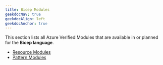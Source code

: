 ```yaml
---
title: Bicep Modules
geekdocNav: true
geekdocAlign: left
geekdocAnchor: true
---
```


This section lists all Azure Verified Modules that are available in or planned for the **Bicep language**.

- [Resource Modules](/Azure-Verified-Modules/indexes/bicep/bicep-resource-modules)
- [Pattern Modules](/Azure-Verified-Modules/indexes/bicep/bicep-pattern-modules)